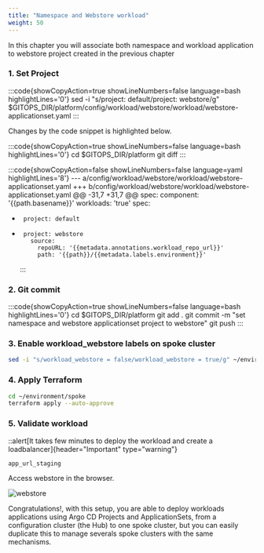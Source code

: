 ```yaml
---
title: "Namespace and Webstore workload"
weight: 50
---
```


In this chapter you will associate both namespace and workload application to webstore project created in the previous chapter

### 1. Set Project

:::code{showCopyAction=true showLineNumbers=false language=bash highlightLines='0'}
sed -i "s/project: default/project: webstore/g" $GITOPS_DIR/platform/config/workload/webstore/workload/webstore-applicationset.yaml
:::

Changes by the code snippet is highlighted below.
<!-- prettier-ignore-start -->
:::code{showCopyAction=true showLineNumbers=false language=bash highlightLines='0'}
cd $GITOPS_DIR/platform
git diff
:::
<!-- prettier-ignore-end -->

:::code{showCopyAction=false showLineNumbers=false language=yaml highlightLines='8'}
--- a/config/workload/webstore/workload/webstore-applicationset.yaml
+++ b/config/workload/webstore/workload/webstore-applicationset.yaml
@@ -31,7 +31,7 @@ spec:
component: '{{path.basename}}'
workloads: 'true'
spec:

-      project: default

*      project: webstore
         source:
           repoURL: '{{metadata.annotations.workload_repo_url}}'
           path: '{{path}}/{{metadata.labels.environment}}'
  :::

### 2. Git commit

:::code{showCopyAction=true showLineNumbers=false language=bash highlightLines='0'}
cd $GITOPS_DIR/platform
git add .
git commit -m "set namespace and webstore applicationset project to webstore"
git push
:::

### 3. Enable workload_webstore labels on spoke cluster

```bash
sed -i "s/workload_webstore = false/workload_webstore = true/g" ~/environment/spoke/main.tf
```

### 4. Apply Terraform

```bash
cd ~/environment/spoke
terraform apply --auto-approve
```

### 5. Validate workload

::alert[It takes few minutes to deploy the workload and create a loadbalancer]{header="Important" type="warning"}

```bash
app_url_staging
```

Access webstore in the browser.

![webstore](/static/images/webstore-ui.png)

Congratulations!, with this setup, you are able to deploy workloads applications using Argo CD Projects and ApplicationSets, from a configuration cluster (the Hub) to one spoke cluster, but you can easily duplicate this to manage severals spoke clusters with the same mechanisms.
